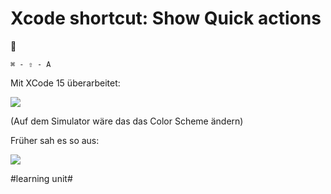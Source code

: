 # Xcode shortcut: Show Quick actions
🚀

`⌘ - ⇧ - A`

Mit XCode 15 überarbeitet:


![][image-1]

(Auf dem Simulator wäre das das Color Scheme ändern)

Früher sah es so aus:

![][image-2]

[image-1]:	assets/Bildschirmfoto%202023-06-09%20um%2013.56.10.png
[image-2]:	assets/Bildschirmfoto%202023-05-25%20um%2011.05.53.png

#learning unit#